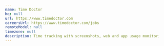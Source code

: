 ```yaml
---
name: Time Doctor
hq: null
url: https://www.timedoctor.com
careersUrl: https://www.timedoctor.com/jobs
remoteModel: null
timezone: null
description: Time tracking with screenshots, web and app usage monitoring, and integrations.
---
```

